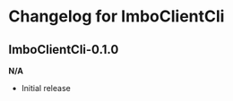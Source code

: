 Changelog for ImboClientCli
============================

ImboClientCli-0.1.0
-------------
__N/A__

* Initial release
